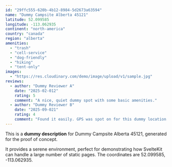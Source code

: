 ```yaml
---
id: "29ffc555-620b-4b12-8984-5d2673a63594"
name: "Dummy Campsite Alberta 45121"
latitude: 52.099585
longitude: -113.062935
continent: "north-america"
country: "canada"
region: "alberta"
amenities:
  - "trash"
  - "cell-service"
  - "dog-friendly"
  - "hiking"
  - "tent-only"
images:
  - "https://res.cloudinary.com/demo/image/upload/v1/sample.jpg"
reviews:
  - author: "Dummy Reviewer A"
    date: "2025-02-012"
    rating: 5
    comment: "A nice, quiet dummy spot with some basic amenities."
  - author: "Dummy Reviewer B"
    date: "2025-09-021"
    rating: 4
    comment: "Found it easily. GPS was spot on for this dummy location."
---
```


This is a **dummy description** for Dummy Campsite Alberta 45121, generated for the proof of concept.

It provides a serene environment, perfect for demonstrating how SvelteKit can handle a large number of static pages. The coordinates are 52.099585, -113.062935.
